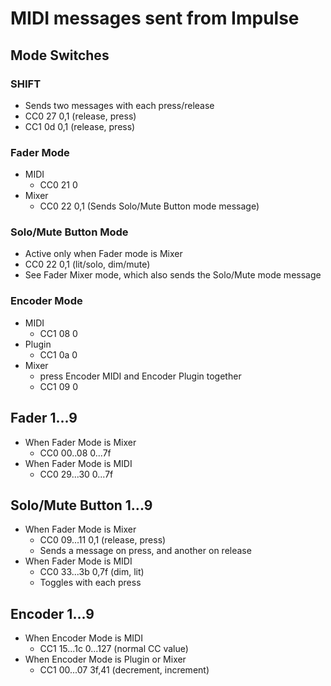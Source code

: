 # MIDI messages sent from Impulse

## Mode Switches

### SHIFT
- Sends two messages with each press/release
- CC0 27 0,1 (release, press)
- CC1 0d 0,1 (release, press)

### Fader Mode
- MIDI
    - CC0 21 0
- Mixer
    - CC0 22 0,1 (Sends Solo/Mute Button mode message)

### Solo/Mute Button Mode
- Active only when Fader mode is Mixer
- CC0 22 0,1 (lit/solo, dim/mute)
- See Fader Mixer mode, which also sends the Solo/Mute mode message

### Encoder Mode
- MIDI
    - CC1 08 0
- Plugin
    - CC1 0a 0
- Mixer
    - press Encoder MIDI and Encoder Plugin together
    - CC1 09 0

## Fader 1...9
- When Fader Mode is Mixer
    - CC0 00..08 0...7f
- When Fader Mode is MIDI
    - CC0 29...30 0...7f

## Solo/Mute Button 1...9
- When Fader Mode is Mixer
    - CC0 09...11 0,1 (release, press)
    - Sends a message on press, and another on release
- When Fader Mode is MIDI
    - CC0 33...3b 0,7f (dim, lit)
    - Toggles with each press

## Encoder 1...9
- When Encoder Mode is MIDI
    - CC1 15...1c 0...127 (normal CC value) 
- When Encoder Mode is Plugin or Mixer
    - CC1 00...07 3f,41 (decrement, increment) 


<!--
Pads
CHANNEL PRESSURE 0 data0 data1
I masked it out note on/off, so I'm not seeing it in my debug printouts

Transport
Back: CC0 1b 0,1 (release, press)
Forw: CC0 1c 0,1 (release, press)
Stop: CC0 1d 0,1 (release, press)
Play: CC0 1e 0,1 (release, press)
Loop: CC0 1f 0,1 (release, press)
Rec: CC0 20 0,1 (release, press)

Wheels

Pitch: e0 00 0...7f (data0 goes to 7f when data1 goes to 7f)
Mod: CC2 01 0...7f
-->